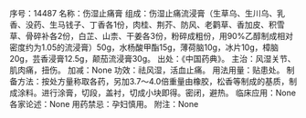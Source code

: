 序号：14487
名称：伤湿止痛膏
组成：伤湿止痛流浸膏（生草乌、生川乌、乳香、没药、生马钱子、丁香各1份，肉桂、荆芥、防风、老鹳草、香加皮、积雪草、骨碎补各2份，白芷、山柰、干姜各3份，粉碎成粗份，用90%乙醇制成相对密度约为1.05的流浸膏）50g，水杨酸甲酯15g，薄荷脑10g，冰片10g，樟脑20g，芸香浸膏12.5g，颠茄流浸膏30g。
出处：《中国药典》。
主治：风湿关节、肌肉痛，扭伤。
加减：None
功效：祛风湿，活血止痛。
用法用量：贴患处。
制备方法：按处方量称取各药，另加3.7～4.0倍重量由橡胶，松香等制成的基质，制成涂料。进行涂膏，切段，盖衬，切成小块即得。密闭，避热。
临床应用：None
各家论述：None
用药禁忌：孕妇慎用。
附注：None
